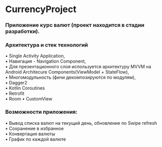 # CurrencyProject

### Приложение курс валют (проект находится в стадии разработки).

### Архитектура и стек технологий
• Single Activity Application,<br /> 
• Навигация - Navigation Component, <br />
• Для презентационного слоя используется архитектуру MVVM на Android Architecure Components(ViewModel + StateFlow), <br />
• Многомодульность (фичи декомпозируются по модулям), <br />
• Dagger2 <br />
• Kotlin Coroutines <br />
• Retrofit <br />
• Room
• CustomView
 
### Возможности приложения:

• Вывод списка валют на текущий день, обновление по Swipe refresh <br />
• Сохранение в избранное <br />
• Конвертация валюты <br />
• График по каждой валюте
